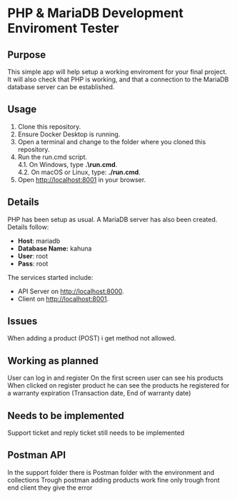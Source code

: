 # PHP & MariaDB Development Enviroment Tester

## Purpose

This simple app will help setup a working enviroment for your final project. It will also check that PHP is working, and that a connection to the MariaDB database server can be established. 

## Usage

1. Clone this repository.
2. Ensure Docker Desktop is running.
3. Open a terminal and change to the folder where you cloned this repository.
4. Run the run.cmd script.  
    4.1. On Windows, type **.\run.cmd**.    
    4.2. On macOS or Linux, type: **./run.cmd**.
5. Open [http://localhost:8001](https://localhost:8001) in your browser.

## Details

PHP has been setup as usual. A MariaDB server has also been created. Details follow:

- **Host**: mariadb
- **Database Name:** kahuna
- **User**: root
- **Pass**: root

The services started include:
- API Server on [http://localhost:8000](https://localhost:8000).
- Client on [http://localhost:8001](https://localhost:8001).

## Issues

When adding a product (POST) i get method not allowed.

## Working as planned

User can log in and register
On the first screen user can see his products
When clicked on register product he can see the products he registered for a warranty expiration (Transaction date, End of warranty date)

## Needs to be implemented

Support ticket and reply ticket still needs to be implemented

## Postman API

In the support folder there is Postman folder with the environment and collections
Trough postman adding products work fine only trough front end client they give the error

